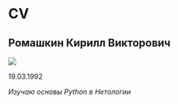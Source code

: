 # CV

## Ромашкин Кирилл Викторович

![](https://www.lfl.ru/photo/persons/source/196577.jpg)

19.03.1992


_Изучаю основы Python в Нетологии_






